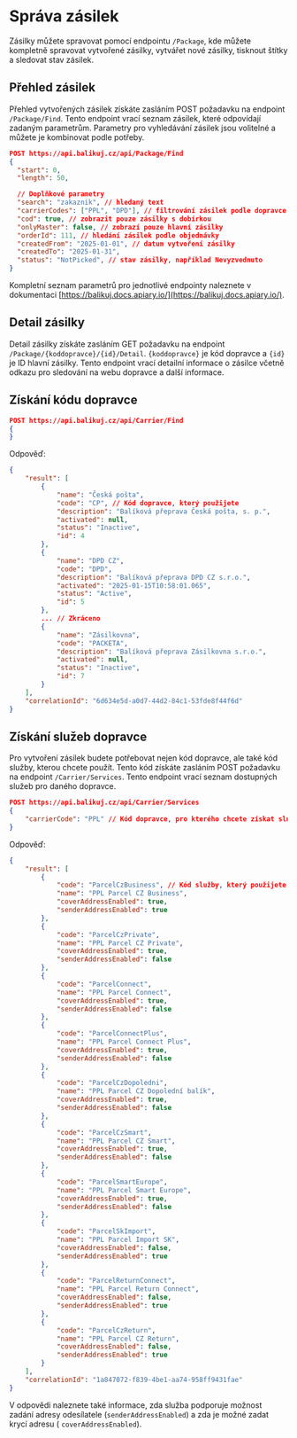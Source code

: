 ﻿---
sidebar_position: 1
---

# Správa zásilek
Zásilky můžete spravovat pomocí endpointu `/Package`, kde můžete kompletně spravovat vytvořené zásilky, vytvářet nové zásilky, tisknout štítky a sledovat stav zásilek.

## Přehled zásilek
Přehled vytvořených zásilek získáte zasláním POST požadavku na endpoint `/Package/Find`. Tento endpoint vrací seznam zásilek, které odpovídají zadaným parametrům. Parametry pro vyhledávání zásilek jsou volitelné a můžete je kombinovat podle potřeby.

```json showLineNumbers
POST https://api.balikuj.cz/api/Package/Find
{
  "start": 0,
  "length": 50,

  // Doplňkové parametry
  "search": "zakaznik", // hledaný text
  "carrierCodes": ["PPL", "DPD"], // filtrování zásilek podle dopravce
  "cod": true, // zobrazit pouze zásilky s dobírkou
  "onlyMaster": false, // zobrazí pouze hlavní zásilky
  "orderId": 111, // hledání zásilek podle objednávky
  "createdFrom": "2025-01-01", // datum vytvoření zásilky
  "createdTo": "2025-01-31",
  "status": "NotPicked", // stav zásilky, například Nevyzvednuto
}
```

Kompletní seznam parametrů pro jednotlivé endpointy naleznete v dokumentaci [https://balikuj.docs.apiary.io/](https://balikuj.docs.apiary.io/).

## Detail zásilky
Detail zásilky získáte zasláním GET požadavku na endpoint `/Package/{koddopravce}/{id}/Detail`. `{koddopravce}` je kód dopravce a `{id}` je ID hlavní zásilky. Tento endpoint vrací detailní informace o zásilce včetně odkazu pro sledování na webu dopravce a další informace.

## Získání kódu dopravce

```json showLineNumbers
POST https://api.balikuj.cz/api/Carrier/Find
{
}
```

Odpověď:

```json showLineNumbers
{
    "result": [
        {
            "name": "Česká pošta",
            "code": "CP", // Kód dopravce, který použijete
            "description": "Balíková přeprava Česká pošta, s. p.",
            "activated": null,
            "status": "Inactive",
            "id": 4
        },
        {
            "name": "DPD CZ",
            "code": "DPD",
            "description": "Balíková přeprava DPD CZ s.r.o.",
            "activated": "2025-01-15T10:58:01.065",
            "status": "Active",
            "id": 5
        },
        ... // Zkráceno
        {
            "name": "Zásilkovna",
            "code": "PACKETA",
            "description": "Balíková přeprava Zásilkovna s.r.o.",
            "activated": null,
            "status": "Inactive",
            "id": 7
        }
    ],
    "correlationId": "6d634e5d-a0d7-44d2-84c1-53fde8f44f6d"
}
```

## Získání služeb dopravce
Pro vytvoření zásilek budete potřebovat nejen kód dopravce, ale také kód služby, kterou chcete použít. Tento kód získáte zasláním POST požadavku na endpoint `/Carrier/Services`. Tento endpoint vrací seznam dostupných služeb pro daného dopravce.

```json showLineNumbers
POST https://api.balikuj.cz/api/Carrier/Services
{
    "carrierCode": "PPL" // Kód dopravce, pro kterého chcete získat služby
}
```

Odpověď:

```json showLineNumbers
{
    "result": [
        {
            "code": "ParcelCzBusiness", // Kód služby, který použijete pro vytvoření zásilky
            "name": "PPL Parcel CZ Business",
            "coverAddressEnabled": true,
            "senderAddressEnabled": true
        },
        {
            "code": "ParcelCzPrivate",
            "name": "PPL Parcel CZ Private",
            "coverAddressEnabled": true,
            "senderAddressEnabled": false
        },
        {
            "code": "ParcelConnect",
            "name": "PPL Parcel Connect",
            "coverAddressEnabled": true,
            "senderAddressEnabled": false
        },
        {
            "code": "ParcelConnectPlus",
            "name": "PPL Parcel Connect Plus",
            "coverAddressEnabled": true,
            "senderAddressEnabled": false
        },
        {
            "code": "ParcelCzDopoledni",
            "name": "PPL Parcel CZ Dopolední balík",
            "coverAddressEnabled": true,
            "senderAddressEnabled": false
        },
        {
            "code": "ParcelCzSmart",
            "name": "PPL Parcel CZ Smart",
            "coverAddressEnabled": true,
            "senderAddressEnabled": false
        },
        {
            "code": "ParcelSmartEurope",
            "name": "PPL Parcel Smart Europe",
            "coverAddressEnabled": true,
            "senderAddressEnabled": false
        },
        {
            "code": "ParcelSkImport",
            "name": "PPL Parcel Import SK",
            "coverAddressEnabled": false,
            "senderAddressEnabled": true
        },
        {
            "code": "ParcelReturnConnect",
            "name": "PPL Parcel Return Connect",
            "coverAddressEnabled": false,
            "senderAddressEnabled": true
        },
        {
            "code": "ParcelCzReturn",
            "name": "PPL Parcel CZ Return",
            "coverAddressEnabled": false,
            "senderAddressEnabled": true
        }
    ],
    "correlationId": "1a847072-f839-4be1-aa74-958ff9431fae"
}
```

V odpovědi naleznete také informace, zda služba podporuje možnost zadání adresy odesílatele (`senderAddressEnabled`) a zda je možné zadat krycí adresu ( `coverAddressEnabled`).